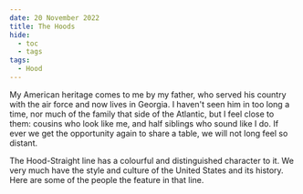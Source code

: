 ```yaml
---
date: 20 November 2022
title: The Hoods
hide:
  - toc
  - tags
tags:
  - Hood
---
```


My American heritage comes to me by my father, who served his country with the air force and now lives in Georgia. I haven't seen him in too long a time, nor much of the family that side of the Atlantic, but I feel close to them: cousins who look like me, and half siblings who sound like I do. If ever we get the opportunity again to share a table, we will not long feel so distant.

The Hood-Straight line has a colourful and distinguished character to it. We very much have the style and culture of the United States and its history. Here are some of the people the feature in that line.